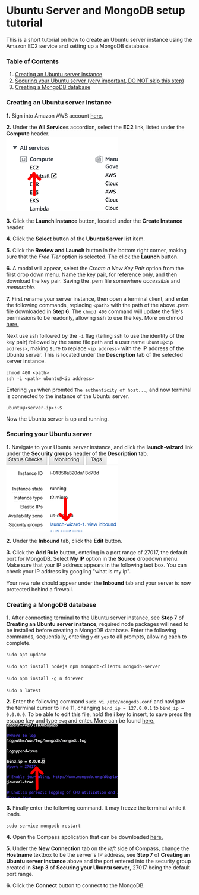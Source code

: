 # Ubuntu Server and MongoDB setup tutorial  
This is a short tutorial on how to create an Ubuntu server instance using the Amazon EC2 service and setting up a MongoDB database.  

### Table of Contents  
1. [Creating an Ubuntu server instance](#creating-an-ubuntu-server-instance)
2. [Securing your Ubuntu server (very important, DO NOT skip this step)](#securing-your-ubuntu-server)
3. [Creating a MongoDB database](#creating-a-mongodb-database)

### Creating an Ubuntu server instance  
**1.** Sign into Amazon AWS account [here.](https://aws.amazon.com/)

**2.** Under the **All Services** accordion, select the **EC2** link, listed under the **Compute** header.  
![Click on EC2 link.][1]

**3.** Click the **Launch Instance** button, located under the **Create Instance** header.

**4.** Click the **Select** button of the **Ubuntu Server** list item.

**5.** Click the **Review and Launch** button in the bottom right corner, making sure that the *Free Tier* option is selected. The click the **Launch** button.

**6.** A modal will appear, select the *Create a New Key Pair* option from the first drop down menu. Name the key pair, for reference only, and then download the key pair. Saving the .pem file somewhere *accessible* and *memorable.*

**7.** First rename your server instance, then open a terminal client, and enter the following commands, replacing `<path>` with the path of the above .pem file downloaded in **Step 6**. The `chmod 400` command will update the file's permissions to be readonly, allowing ssh to use the key. More on chmod [here.](https://www.linode.com/docs/tools-reference/tools/modify-file-permissions-with-chmod/)

Next use ssh followed by the `-i` flag (telling ssh to use the identity of the key pair) followed by the same file path and a user name `ubuntu@<ip address>`, making sure to replace `<ip address>` with the IP address of the Ubuntu server. This is located under the **Description** tab of the selected server instance.
```
chmod 400 <path>
ssh -i <path> ubuntu@<ip address>
```
Entering `yes` when promted `The authenticity of host...`, and now terminal is connected to the instance of the Ubuntu server.
```
ubuntu@<server-ip>:~$
```

Now the Ubuntu server is up and running.


### Securing your Ubuntu server  
**1.** Navigate to your Ubuntu server instance, and click the **launch-wizard** link under the **Security groups** header of the **Description** tab.  
![Click on launch-wizard link.][2]  

**2.** Under the **Inbound** tab, click the **Edit** button.

**3.** Click the **Add Rule** button, entering in a port range of 27017, the default port for MongoDB. Select **My IP** option in the **Source** dropdown menu. Make sure that your IP address appears in the following text box. You can check your IP address by googling "what is my ip".

Your new rule should appear under the **Inbound** tab and your server is now protected behind a firewall.


### Creating a MongoDB database  
**1.** After connecting terminal to the Ubuntu server instance, see **Step 7** of **Creating an Ubuntu server instance**, required node packages will need to be installed before creating a MongoDB database. Enter the following commands, sequentially, entering `y` or `yes` to all prompts, allowing each to complete.
```
sudo apt update

sudo apt install nodejs npm mongodb-clients mongodb-server

sudo npm install -g n forever

sudo n latest
```
**2.** Enter the following command `sudo vi /etc/mongodb.conf` and navigate the terminal cursor to line 11, changing `bind_ip = 127.0.0.1` to `bind_ip = 0.0.0.0`. To be able to edit this file, hold the i key to insert, to save press the escape key and type `:wq` and enter. More can be found [here.](https://www.howtogeek.com/102468/a-beginners-guide-to-editing-text-files-with-vi/)  
![Update the bound ip address to all.][3]

**3.** Finally enter the following command. It may freeze the terminal while it loads.
```
sudo service mongodb restart
```

**4.** Open the Compass application that can be downloaded [here.](https://www.mongodb.com/products/compass)

**5.** Under the **New Connection** tab on the *left* side of Compass, change the **Hostname** textbox to be the server's IP address, see **Step 7** of **Creating an Ubuntu server instance** above and the port entered into the security group created in **Step 3** of **Securing your Ubuntu server**, 27017 being the default port range.

**6.** Click the **Connect** button to connect to the MongoDB.

[1]: https://github.com/zanayr/EC2-MongoDB-Tutorial/blob/master/images/1.png
[2]: https://github.com/zanayr/EC2-MongoDB-Tutorial/blob/master/images/2.png
[3]: https://github.com/zanayr/EC2-MongoDB-Tutorial/blob/master/images/3.png